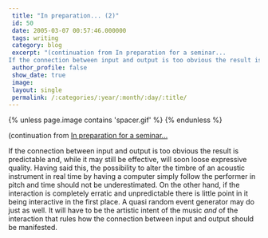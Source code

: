 ```yaml
---
 title: "In preparation... (2)"
 id: 50
 date: 2005-03-07 00:57:46.000000
 tags: writing
 category: blog
 excerpt: "(continuation from In preparation for a seminar...
If the connection between input and output is too obvious the result is predictable and, while it may still be effective, will soon loose expressive ..."
 author_profile: false
 show_date: true
 image: 
 layout: single
 permalink: /:categories/:year/:month/:day/:title/
---
```

{% unless page.image contains 'spacer.gif' %}
{% endunless %}

(continuation from <a href="http://www.henrikfrisk.com/diary/archives/2005/03/in_preparation.php">In preparation for a seminar...</a>


If the connection between input and output is too obvious the result is predictable and, while it may still be effective, will soon loose expressive quality. Having said this, the possibility to alter the timbre of an acoustic instrument in real time by having a computer simply follow the performer in pitch and time should not be underestimated. On the other hand, if the interaction is completely erratic and unpredictable there is little point in it being interactive in the first place. A quasi random event generator may do just as well. It will have to be the artistic intent of the music <em>and</em> of the interaction that rules how the connection between input and output should be manifested.
